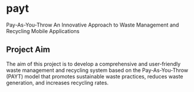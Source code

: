 # payt

Pay-As-You-Throw An Innovative Approach to Waste Management and Recycling Mobile Applications


## Project Aim

The aim of this project is to develop a comprehensive and user-friendly waste management and recycling system based on the Pay-As-You-Throw (PAYT) model that promotes sustainable waste practices, reduces waste generation, and increases recycling rates.


